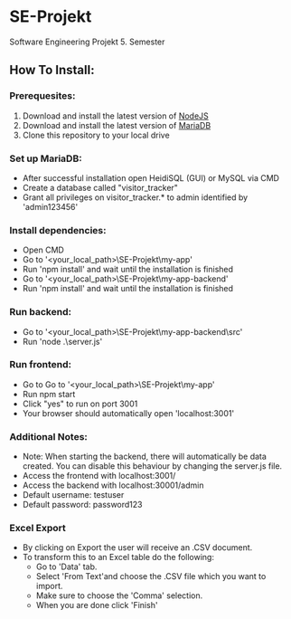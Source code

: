 # SE-Projekt
Software Engineering Projekt 5. Semester 

## How To Install:

### Prerequesites:

1. Download and install the latest version of [NodeJS](https://nodejs.org/en/download/)
2. Download and install the latest version of [MariaDB](https://downloads.mariadb.org/)
3. Clone this repository to your local drive

### Set up MariaDB:

- After successful installation open HeidiSQL (GUI) or MySQL via CMD
- Create a database called "visitor_tracker"
- Grant all privileges on visitor_tracker.* to admin identified by 'admin123456'

### Install dependencies:

- Open CMD
- Go to '<your_local_path>\SE-Projekt\my-app'
- Run 'npm install' and wait until the installation is finished
- Go to '<your_local_path>\SE-Projekt\my-app-backend\'
- Run 'npm install' and wait until the installation is finished

### Run backend:

- Go to '<your_local_path>\SE-Projekt\my-app-backend\src'
- Run 'node .\server.js'

### Run frontend:

- Go to Go to '<your_local_path>\SE-Projekt\my-app\'
- Run npm start
- Click "yes" to run on port 3001
- Your browser should automatically open 'localhost:3001'

### Additional Notes:

- Note: When starting the backend, there will automatically be data created. You can disable this behaviour by changing the server.js file.
- Access the frontend with localhost:3001/
- Access the backend with localhost:30001/admin
- Default username: testuser
- Default password: password123

### Excel Export 
 - By clicking on Export the user will receive an .CSV document. 
 - To transform this to an Excel table do the following: 
    - Go to 'Data' tab.
    -  Select 'From Text'and choose the .CSV file which you want to import. 
    - Make sure to choose the 'Comma' selection. 
    - When you are done click 'Finish' 
 


